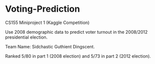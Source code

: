 # Voting-Prediction
CS155 Miniproject 1 (Kaggle Competition)

Use 2008 demographic data to predict voter turnout in the 2008/2012 presidential election.

Team Name: Sidchastic Guthient Dingscent.

Ranked 5/80 in part 1 (2008 election) and 5/73 in part 2 (2012 election).
